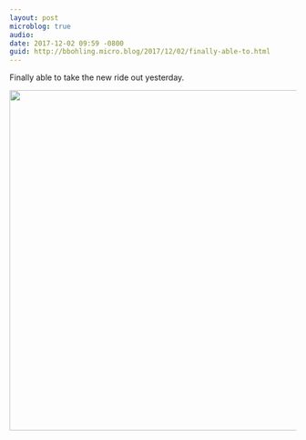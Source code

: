 ```yaml
---
layout: post
microblog: true
audio: 
date: 2017-12-02 09:59 -0800
guid: http://bbohling.micro.blog/2017/12/02/finally-able-to.html
---
```

Finally able to take the new ride out yesterday.

<img src="http://micro.brandonbohling.com/uploads/2017/7f751ac335.jpg" width="600" height="599" />
